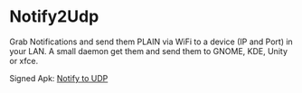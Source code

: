 # Notify2Udp

Grab Notifications and send them PLAIN via WiFi to a device (IP and Port) in your LAN.
A small daemon get them and send them to GNOME, KDE, Unity or xfce.

Signed Apk: [Notify to UDP](../../raw/master/app/app-release.apk)